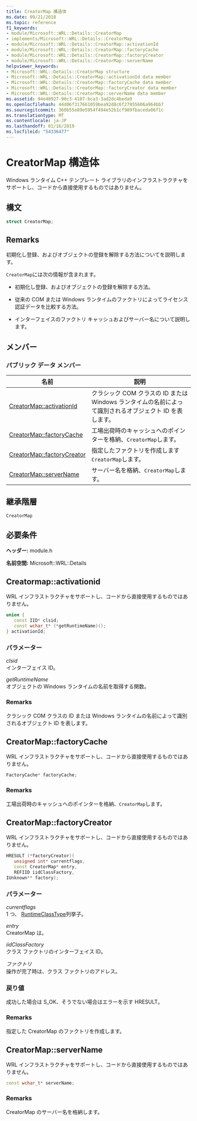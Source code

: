 ```yaml
---
title: CreatorMap 構造体
ms.date: 09/21/2018
ms.topic: reference
f1_keywords:
- module/Microsoft::WRL::Details::CreatorMap
- implements/Microsoft::WRL::Details::CreatorMap
- module/Microsoft::WRL::Details::CreatorMap::activationId
- module/Microsoft::WRL::Details::CreatorMap::factoryCache
- module/Microsoft::WRL::Details::CreatorMap::factoryCreator
- module/Microsoft::WRL::Details::CreatorMap::serverName
helpviewer_keywords:
- Microsoft::WRL::Details::CreatorMap structure
- Microsoft::WRL::Details::CreatorMap::activationId data member
- Microsoft::WRL::Details::CreatorMap::factoryCache data member
- Microsoft::WRL::Details::CreatorMap::factoryCreator data member
- Microsoft::WRL::Details::CreatorMap::serverName data member
ms.assetid: 94e40927-90c3-4107-bca3-3ad2dc4beda9
ms.openlocfilehash: 44d06f317661059bea92d8c6f27955606a964bb7
ms.sourcegitcommit: 360b55e89e5954f494e52b1cf989fbaceda06f1c
ms.translationtype: MT
ms.contentlocale: ja-JP
ms.lasthandoff: 01/16/2019
ms.locfileid: "54336477"
---
```

# <a name="creatormap-structure"></a>CreatorMap 構造体

Windows ランタイム C++ テンプレート ライブラリのインフラストラクチャをサポートし、コードから直接使用するものではありません。

## <a name="syntax"></a>構文

```cpp
struct CreatorMap;
```

## <a name="remarks"></a>Remarks

初期化し登録、およびオブジェクトの登録を解除する方法についてを説明します。

`CreatorMap`には次の情報が含まれます。

- 初期化し登録、およびオブジェクトの登録を解除する方法。

- 従来の COM または Windows ランタイムのファクトリによってライセンス認証データを比較する方法。

- インターフェイスのファクトリ キャッシュおよびサーバー名について説明します。

## <a name="members"></a>メンバー

### <a name="public-data-members"></a>パブリック データ メンバー

名前                                          | 説明
--------------------------------------------- | ------------------------------------------------------------------------------------------------------
[CreatorMap::activationId](#activationid)     | クラシック COM クラスの ID または Windows ランタイムの名前によって識別されるオブジェクト ID を表します。
[CreatorMap::factoryCache](#factorycache)     | 工場出荷時のキャッシュへのポインターを格納、`CreatorMap`します。
[CreatorMap::factoryCreator](#factorycreator) | 指定したファクトリを作成します`CreatorMap`します。
[CreatorMap::serverName](#servername)         | サーバー名を格納、`CreatorMap`します。

## <a name="inheritance-hierarchy"></a>継承階層

`CreatorMap`

## <a name="requirements"></a>必要条件

**ヘッダー:** module.h

**名前空間:** Microsoft::WRL::Details

## <a name="activationid"></a>Creatormap::activationid

WRL インフラストラクチャをサポートし、コードから直接使用するものではありません。

```cpp
union {
   const IID* clsid;
   const wchar_t* (*getRuntimeName)();
} activationId;
```

### <a name="parameters"></a>パラメーター

*clsid*<br/>
インターフェイス ID。

*getRuntimeName*<br/>
オブジェクトの Windows ランタイムの名前を取得する関数。

### <a name="remarks"></a>Remarks

クラシック COM クラスの ID または Windows ランタイムの名前によって識別されるオブジェクト ID を表します。

## <a name="factorycache"></a>CreatorMap::factoryCache

WRL インフラストラクチャをサポートし、コードから直接使用するものではありません。

```cpp
FactoryCache* factoryCache;
```

### <a name="remarks"></a>Remarks

工場出荷時のキャッシュへのポインターを格納、`CreatorMap`します。

## <a name="factorycreator"></a>CreatorMap::factoryCreator

WRL インフラストラクチャをサポートし、コードから直接使用するものではありません。

```cpp
HRESULT (*factoryCreator)(
   unsigned int* currentflags,
   const CreatorMap* entry,
   REFIID iidClassFactory,
IUnknown** factory);
```

### <a name="parameters"></a>パラメーター

*currentflags*<br/>
1 つ、 [RuntimeClassType](runtimeclasstype-enumeration.md)列挙子。

*entry*<br/>
CreatorMap は。

*iidClassFactory*<br/>
クラス ファクトリのインターフェイス ID。

*ファクトリ*<br/>
操作が完了時は、クラス ファクトリのアドレス。

### <a name="return-value"></a>戻り値

成功した場合は S_OK、そうでない場合はエラーを示す HRESULT。

### <a name="remarks"></a>Remarks

指定した CreatorMap のファクトリを作成します。

## <a name="servername"></a>CreatorMap::serverName

WRL インフラストラクチャをサポートし、コードから直接使用するものではありません。

```cpp
const wchar_t* serverName;
```

### <a name="remarks"></a>Remarks

CreatorMap のサーバー名を格納します。

